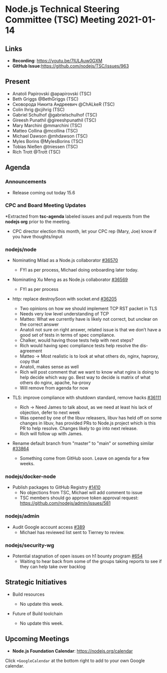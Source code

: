 # Node.js Technical Steering Committee (TSC) Meeting 2021-01-14

## Links

* **Recording**: <https://youtu.be/7lULAuw0GXM>
* **GitHub Issue**:<https://github.com/nodejs/TSC/issues/963>

## Present

* Anatoli Papirovski @apapirovski (TSC)
* Beth Griggs @BethGriggs (TSC)
* Сковорода Никита Андреевич @ChALkeR (TSC)
* Colin Ihrig @cjihrig (TSC)
* Gabriel Schulhof @gabrielschulhof (TSC)
* Gireesh Punathil @gireeshpunathil (TSC)
* Mary Marchini @mmarchini (TSC)
* Matteo Collina @mcollina (TSC)
* Michael Dawson @mhdawson (TSC)
* Myles Borins @MylesBorins (TSC)
* Tobias Nießen @tniessen (TSC)
* Rich Trott @Trott (TSC)

## Agenda

### Announcements

* Release coming out today 15.6

### CPC and Board Meeting Updates

\*Extracted from **tsc-agenda** labeled issues and pull requests from the **nodejs org** prior to the meeting.

* CPC director election this month, let your CPC rep (Mary, Joe) know if you have thoughts/input

### nodejs/node

* Nominating Milad as a Node.js collaborator [#36570](https://github.com/nodejs/node/issues/36570)
  * FYI as per process, Michael doing onboarding later today.

* Nominating Xu Meng as as Node.js collaborator [#36569](https://github.com/nodejs/node/issues/36569)
  * FYI as per process

* http: replace destroySoon with socket.end [#36205](https://github.com/nodejs/node/pull/36205)
  * Two opinions on how we should implement TCP RST packet in TLS
  * Needs very low level understanding of TCP
  * Matteo: What we currently have is likely not correct, but unclear on the correct answer
  * Anatoli not sure on right answer, related issue is that we don’t have a good set of tests
    in terms of spec compliance.
  * Chalker, would having those tests help with next steps?
  * Rich would having spec compliance tests help resolve the dis-agreement
  * Matteo -> Most realistic is to look at what others do, nginx, haproxy, copy that
  * Anatoli, makes sense as well
  * Rich will post comment that we want to know what nginx is doing to help decide which way
    go. Best way to decide is matrix of what others do nginx, apache, ha-proxy
  * Will remove from agenda for now

* TLS: improve compliance with shutdown standard, remove hacks [#36111](https://github.com/nodejs/node/pull/36111)
  * Rich -> Need James to talk about, as we need at least his lack of objection, defer to next week
  * Was opened by one of the libuv releasers, libuv has held off on some changes in libuv, has provided PRs to Node.js project which is this PR to help resolve. Changes  likely to go into next release.
  * Rich will follow up with James.

* Rename default branch from "master" to "main" or something similar [#33864](https://github.com/nodejs/node/issues/33864)
  * Something come from GitHub soon. Leave on agenda for a few weeks.

### nodejs/docker-node

* Publish packages to GitHub Registry [#1410](https://github.com/nodejs/docker-node/pull/1410)
  * No objections from TSC, Michael will add comment to issue
  * TSC members should go approve token approval request: <https://github.com/nodejs/admin/issues/581>

### nodejs/admin

* Audit Google account access [#389](https://github.com/nodejs/admin/issues/389)
  * Michael has reviewed list sent to Tierney to review.

### nodejs/security-wg

* Potential stagnation of open issues on h1 bounty program [#654](https://github.com/nodejs/security-wg/issues/654)
  * Waiting to hear back from some of the groups taking reports to see if they can help take over backlog

## Strategic Initiatives

* Build resources
  * No update this week.

* Future of Build toolchain
  * No update this week.

## Upcoming Meetings

* **Node.js Foundation Calendar**: <https://nodejs.org/calendar>

Click `+GoogleCalendar` at the bottom right to add to your own Google calendar.
